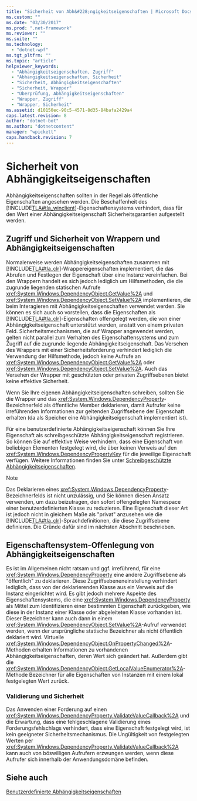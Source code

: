 ```yaml
---
title: "Sicherheit von Abh&#228;ngigkeitseigenschaften | Microsoft Docs"
ms.custom: ""
ms.date: "03/30/2017"
ms.prod: ".net-framework"
ms.reviewer: ""
ms.suite: ""
ms.technology: 
  - "dotnet-wpf"
ms.tgt_pltfrm: ""
ms.topic: "article"
helpviewer_keywords: 
  - "Abhängigkeitseigenschaften, Zugriff"
  - "Abhängigkeitseigenschaften, Sicherheit"
  - "Sicherheit, Abhängigkeitseigenschaften"
  - "Sicherheit, Wrapper"
  - "Überprüfung, Abhängigkeitseigenschaften"
  - "Wrapper, Zugriff"
  - "Wrapper, Sicherheit"
ms.assetid: d10150ec-90c5-4571-8d35-84bafa2429a4
caps.latest.revision: 8
author: "dotnet-bot"
ms.author: "dotnetcontent"
manager: "wpickett"
caps.handback.revision: 7
---
```

# Sicherheit von Abh&#228;ngigkeitseigenschaften
Abhängigkeitseigenschaften sollten in der Regel als öffentliche Eigenschaften angesehen werden.  Die Beschaffenheit des [!INCLUDE[TLA#tla_winclient](../../../../includes/tlasharptla-winclient-md.md)]\-Eigenschaftensystems verhindert, dass für den Wert einer Abhängigkeitseigenschaft Sicherheitsgarantien aufgestellt werden.  
  
   
  
<a name="AccessSecurity"></a>   
## Zugriff und Sicherheit von Wrappern und Abhängigkeitseigenschaften  
 Normalerweise werden Abhängigkeitseigenschaften zusammen mit [!INCLUDE[TLA#tla_clr](../../../../includes/tlasharptla-clr-md.md)]\-Wrappereigenschaften implementiert, die das Abrufen und Festlegen der Eigenschaft über eine Instanz vereinfachen.  Bei den Wrappern handelt es sich jedoch lediglich um Hilfsmethoden, die die zugrunde liegenden statischen Aufrufe <xref:System.Windows.DependencyObject.GetValue%2A> und <xref:System.Windows.DependencyObject.SetValue%2A> implementieren, die beim Interagieren mit Abhängigkeitseigenschaften verwendet werden.  Sie können es sich auch so vorstellen, dass die Eigenschaften als [!INCLUDE[TLA#tla_clr](../../../../includes/tlasharptla-clr-md.md)]\-Eigenschaften offengelegt werden, die von einer Abhängigkeitseigenschaft unterstützt werden, anstatt von einem privaten Feld.  Sicherheitsmechanismen, die auf Wrapper angewendet werden, gelten nicht parallel zum Verhalten des Eigenschaftensystems und zum Zugriff auf die zugrunde liegende Abhängigkeitseigenschaft.  Das Versehen des Wrappers mit einer Sicherheitsforderung verhindert lediglich die Verwendung der Hilfsmethode, jedoch keine Aufrufe an <xref:System.Windows.DependencyObject.GetValue%2A> oder <xref:System.Windows.DependencyObject.SetValue%2A>.  Auch das Versehen der Wrapper mit geschützten oder privaten Zugriffsebenen bietet keine effektive Sicherheit.  
  
 Wenn Sie Ihre eigenen Abhängigkeitseigenschaften schreiben, sollten Sie die Wrapper und das <xref:System.Windows.DependencyProperty>\-Bezeichnerfeld als öffentliche Member deklarieren, damit Aufrufer keine irreführenden Informationen zur geltenden Zugriffsebene der Eigenschaft erhalten \(da als Speicher eine Abhängigkeitseigenschaft implementiert ist\).  
  
 Für eine benutzerdefinierte Abhängigkeitseigenschaft können Sie Ihre Eigenschaft als schreibgeschützte Abhängigkeitseigenschaft registrieren. So können Sie auf effektive Weise verhindern, dass eine Eigenschaft von beliebigen Elementen festgelegt wird, die über keinen Verweis auf den <xref:System.Windows.DependencyPropertyKey> für die jeweilige Eigenschaft verfügen.  Weitere Informationen finden Sie unter [Schreibgeschützte Abhängigkeitseigenschaften](../../../../docs/framework/wpf/advanced/read-only-dependency-properties.md).  
  
> [!NOTE]
>  Das Deklarieren eines <xref:System.Windows.DependencyProperty>\-Bezeichnerfelds ist nicht unzulässig, und Sie können diesen Ansatz verwenden, um dazu beizutragen, den sofort offengelegten Namespace einer benutzerdefinierten Klasse zu reduzieren. Eine Eigenschaft dieser Art ist jedoch nicht in gleichem Maße als "privat" anzusehen wie die [!INCLUDE[TLA#tla_clr](../../../../includes/tlasharptla-clr-md.md)]\-Sprachdefinitionen, die diese Zugriffsebene definieren. Die Gründe dafür sind im nächsten Abschnitt beschrieben.  
  
<a name="PropertySystemExposure"></a>   
## Eigenschaftensystem\-Offenlegung von Abhängigkeitseigenschaften  
 Es ist im Allgemeinen nicht ratsam und ggf. irreführend, für eine <xref:System.Windows.DependencyProperty> eine andere Zugriffsebene als "öffentlich" zu deklarieren.  Diese Zugriffsebeneneinstellung verhindert lediglich, dass von der deklarierenden Klasse aus ein Verweis auf die Instanz eingerichtet wird.  Es gibt jedoch mehrere Aspekte des Eigenschaftensystems, die eine <xref:System.Windows.DependencyProperty> als Mittel zum Identifizieren einer bestimmten Eigenschaft zurückgeben, wie diese in der Instanz einer Klasse oder abgeleiteten Klasse vorhanden ist. Dieser Bezeichner kann auch dann in einem <xref:System.Windows.DependencyObject.SetValue%2A>\-Aufruf verwendet werden, wenn der ursprüngliche statische Bezeichner als nicht öffentlich deklariert wird.  Virtuelle <xref:System.Windows.DependencyObject.OnPropertyChanged%2A>\-Methoden erhalten Informationen zu vorhandenen Abhängigkeitseigenschaften, deren Wert sich geändert hat.  Außerdem gibt die <xref:System.Windows.DependencyObject.GetLocalValueEnumerator%2A>\-Methode Bezeichner für alle Eigenschaften von Instanzen mit einem lokal festgelegten Wert zurück.  
  
### Validierung und Sicherheit  
 Das Anwenden einer Forderung auf einen <xref:System.Windows.DependencyProperty.ValidateValueCallback%2A> und die Erwartung, dass eine fehlgeschlagene Validierung eines Forderungsfehlschlags verhindert, dass eine Eigenschaft festgelegt wird, ist kein geeigneter Sicherheitsmechanismus.  Die Ungültigkeit von festgelegten Werten per <xref:System.Windows.DependencyProperty.ValidateValueCallback%2A> kann auch von böswilligen Aufrufern erzwungen werden, wenn diese Aufrufer sich innerhalb der Anwendungsdomäne befinden.  
  
## Siehe auch  
 [Benutzerdefinierte Abhängigkeitseigenschaften](../../../../docs/framework/wpf/advanced/custom-dependency-properties.md)